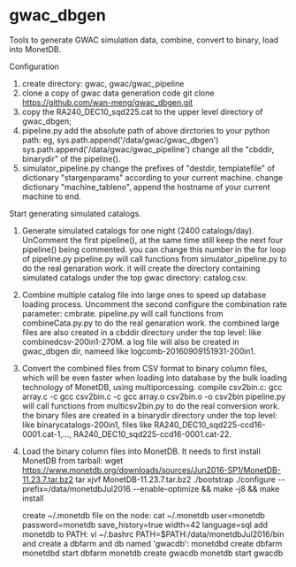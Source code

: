 # gwac_dbgen
Tools to generate GWAC simulation data, combine, convert to binary, load into MonetDB.

Configuration
1. create directory: gwac, gwac/gwac_pipeline
2. clone a copy of gwac data generation code 
   git clone https://github.com/wan-meng/gwac_dbgen.git
3. copy the RA240_DEC10_sqd225.cat to the upper level directory of gwac_dbgen;   
4. pipeline.py
   add the absolute path of above dirctories to your python path: eg, 
      sys.path.append('/data/gwac/gwac_dbgen')
      sys.path.append('/data/gwac/gwac_pipeline')
   change all the "cbddir, binarydir" of the pipeline().   
5. simulator_pipeline.py
   change the prefixes of "destdir, templatefile" of dictionary "stargenparams" according to your current machine.
   change dictionary "machine_tableno", append the hostname of your current machine to end.

Start generating simulated catalogs.
1. Generate simulated catalogs for one night (2400 catalogs/day).
   UnComment the first pipeline(), at the same time still keep the next four pipeline() being commented.
   you can change this number in the for loop of pipeline.py
   pipeline.py will call functions from simulator_pipeline.py to do the real genaration work.
   it will create the directory containing simulated catalogs under the top gwac directory: catalog.csv.

2. Combine multiple catalog file into large ones to speed up database loading process.
   Uncomment the second
   configure the combination rate parameter: cmbrate.
   pipeline.py will call functions from combineCata.py.py to do the real genaration work.
   the combined large files are also created in a cbddir directory under the top level: like combinedcsv-200in1-270M.
   a log file will also be created in gwac_dbgen dir, nameed like logcomb-20160909151931-200in1.

3. Convert the combined files from CSV format to binary column files, which will be even faster when loading into database by the bulk loading technology of MonetDB, using multiporcessing.
   compile csv2bin.c: 
      gcc array.c -c
      gcc csv2bin.c -c
      gcc array.o csv2bin.o -o csv2bin
   pipeline.py will call functions from multicsv2bin.py to do the real conversion work.
   the binary files are created in a binarydir directory under the top level: like binarycatalogs-200in1, files like RA240_DEC10_sqd225-ccd16-0001.cat-1,..., RA240_DEC10_sqd225-ccd16-0001.cat-22.

4. Load the binary column files into MonetDB.
   It needs to first install MonetDB from tarball:
   wget https://www.monetdb.org/downloads/sources/Jun2016-SP1/MonetDB-11.23.7.tar.bz2
   tar xjvf MonetDB-11.23.7.tar.bz2
   ./bootstrap
   ./configure --prefix=/data/monetdbJul2016 --enable-optimize && make -j8 && make install

   create ~/.monetdb file on the node:
   cat ~/.monetdb
      user=monetdb
      password=monetdb
      save_history=true
      width=42
      language=sql
   add monetdb to PATH: vi ~/.bashrc
      PATH=$PATH:/data/monetdbJul2016/bin
   and create a dbfarm and db named 'gwacdb':
      monetdbd create dbfarm
      monetdbd start dbfarm
      monetdb create gwacdb
      monetdb start gwacdb
